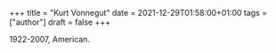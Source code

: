 +++
title = "Kurt Vonnegut"
date = 2021-12-29T01:58:00+01:00
tags = ["author"]
draft = false
+++

1922-2007, American.
